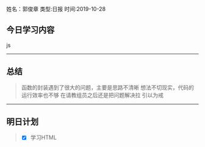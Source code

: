 姓名：郭俊章
类型:日报
时间:2019-10-28

## 今日学习内容 ##
js

* * *
## 总结 ##
> 函数的封装遇到了很大的问题，主要是思路不清晰
> 想法不切现实，代码的运行效率也不够
> 在请教组员之后还是把问题解决拉
> 引以为戒
* * *
## 明日计划 ##
> - [x] 学习HTML